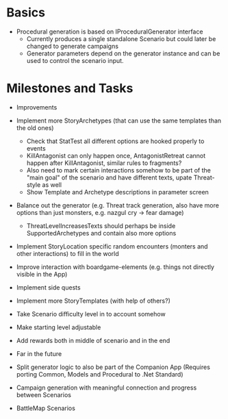 ﻿# Basics
- Procedural generation is based on IProceduralGenerator interface 
  - Currently produces a single standalone Scenario but could later be changed to generate campaigns
  - Generator parameters depend on the generator instance and can be used to control the scenario input.

# Milestones and Tasks
- Improvements 
 - Implement more StoryArchetypes (that can use the same templates than the old ones)
   - Check that StatTest all different options are hooked properly to events
   - KillAntagonist can only happen once, AntagonistRetreat cannot happen after KillAntagonist, similar rules to fragments?
   - Also need to mark certain interactions somehow to be part of the "main goal" of the scenario and have different texts, upate Threat-style as well
   - Show Template and Archetype descriptions in parameter screen
 - Balance out the generator (e.g. Threat track generation, also have more options than just monsters, e.g. nazgul cry -> fear damage)
   - ThreatLevelIncreasesTexts should perhaps be inside SupportedArchetypes and contain also more options
 - Implement StoryLocation specific random encounters (monters and other interactions) to fill in the world

 - Improve interaction with boardgame-elements (e.g. things not directly visible in the App) 
 - Implement side quests
 - Implement more StoryTemplates (with help of others?)
 - Take Scenario difficulty level in to account somehow
 - Make starting level adjustable
 - Add rewards both in middle of scenario and in the end
 
- Far in the future
 - Split generator logic to also be part of the Companion App (Requires porting Common, Models and Procedural to .Net Standard)
 - Campaign generation with meaningful connection and progress between Scenarios
 - BattleMap Scenarios